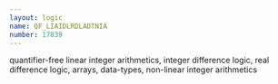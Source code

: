 ```yaml
---
layout: logic
name: QF_LIAIDLRDLADTNIA
number: 17839
---
```

quantifier-free linear integer arithmetics, integer difference logic, real difference logic, arrays, data-types, non-linear integer arithmetics
